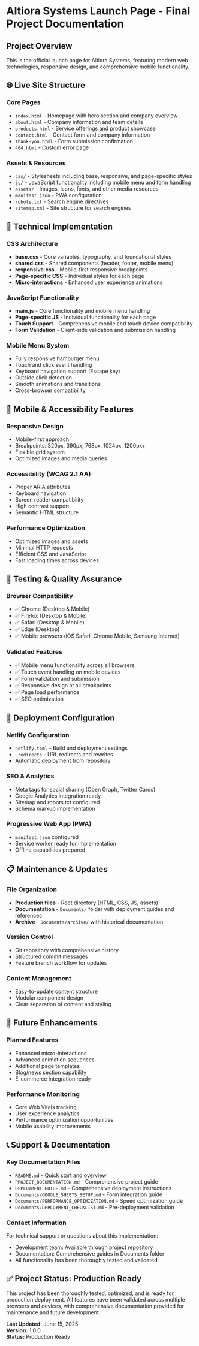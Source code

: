 # Altiora Systems Launch Page - Final Project Documentation

## Project Overview
This is the official launch page for Altiora Systems, featuring modern web technologies, responsive design, and comprehensive mobile functionality.

## 🌐 Live Site Structure

### **Core Pages**
- `index.html` - Homepage with hero section and company overview
- `about.html` - Company information and team details
- `products.html` - Service offerings and product showcase
- `contact.html` - Contact form and company information
- `thank-you.html` - Form submission confirmation
- `404.html` - Custom error page

### **Assets & Resources**
- `css/` - Stylesheets including base, responsive, and page-specific styles
- `js/` - JavaScript functionality including mobile menu and form handling
- `assets/` - Images, icons, fonts, and other media resources
- `manifest.json` - PWA configuration
- `robots.txt` - Search engine directives
- `sitemap.xml` - Site structure for search engines

## 🔧 Technical Implementation

### **CSS Architecture**
- **base.css** - Core variables, typography, and foundational styles
- **shared.css** - Shared components (header, footer, mobile menu)
- **responsive.css** - Mobile-first responsive breakpoints
- **Page-specific CSS** - Individual styles for each page
- **Micro-interactions** - Enhanced user experience animations

### **JavaScript Functionality**
- **main.js** - Core functionality and mobile menu handling
- **Page-specific JS** - Individual functionality for each page
- **Touch Support** - Comprehensive mobile and touch device compatibility
- **Form Validation** - Client-side validation and submission handling

### **Mobile Menu System**
- Fully responsive hamburger menu
- Touch and click event handling
- Keyboard navigation support (Escape key)
- Outside click detection
- Smooth animations and transitions
- Cross-browser compatibility

## 📱 Mobile & Accessibility Features

### **Responsive Design**
- Mobile-first approach
- Breakpoints: 320px, 390px, 768px, 1024px, 1200px+
- Flexible grid system
- Optimized images and media queries

### **Accessibility (WCAG 2.1 AA)**
- Proper ARIA attributes
- Keyboard navigation
- Screen reader compatibility
- High contrast support
- Semantic HTML structure

### **Performance Optimization**
- Optimized images and assets
- Minimal HTTP requests
- Efficient CSS and JavaScript
- Fast loading times across devices

## 🧪 Testing & Quality Assurance

### **Browser Compatibility**
- ✅ Chrome (Desktop & Mobile)
- ✅ Firefox (Desktop & Mobile)
- ✅ Safari (Desktop & Mobile)
- ✅ Edge (Desktop)
- ✅ Mobile browsers (iOS Safari, Chrome Mobile, Samsung Internet)

### **Validated Features**
- ✅ Mobile menu functionality across all browsers
- ✅ Touch event handling on mobile devices
- ✅ Form validation and submission
- ✅ Responsive design at all breakpoints
- ✅ Page load performance
- ✅ SEO optimization

## 🚀 Deployment Configuration

### **Netlify Configuration**
- `netlify.toml` - Build and deployment settings
- `_redirects` - URL redirects and rewrites
- Automatic deployment from repository

### **SEO & Analytics**
- Meta tags for social sharing (Open Graph, Twitter Cards)
- Google Analytics integration ready
- Sitemap and robots.txt configured
- Schema markup implementation

### **Progressive Web App (PWA)**
- `manifest.json` configured
- Service worker ready for implementation
- Offline capabilities prepared

## 📋 Maintenance & Updates

### **File Organization**
- **Production files** - Root directory (HTML, CSS, JS, assets)
- **Documentation** - `Documents/` folder with deployment guides and references
- **Archive** - `Documents/archive/` with historical documentation

### **Version Control**
- Git repository with comprehensive history
- Structured commit messages
- Feature branch workflow for updates

### **Content Management**
- Easy-to-update content structure
- Modular component design
- Clear separation of content and styling

## 🔄 Future Enhancements

### **Planned Features**
- Enhanced micro-interactions
- Advanced animation sequences
- Additional page templates
- Blog/news section capability
- E-commerce integration ready

### **Performance Monitoring**
- Core Web Vitals tracking
- User experience analytics
- Performance optimization opportunities
- Mobile usability improvements

## 📞 Support & Documentation

### **Key Documentation Files**
- `README.md` - Quick start and overview
- `PROJECT_DOCUMENTATION.md` - Comprehensive project guide
- `DEPLOYMENT_GUIDE.md` - Comprehensive deployment instructions
- `Documents/GOOGLE_SHEETS_SETUP.md` - Form integration guide
- `Documents/PERFORMANCE_OPTIMIZATION.md` - Speed optimization guide
- `Documents/DEPLOYMENT_CHECKLIST.md` - Pre-deployment validation

### **Contact Information**
For technical support or questions about this implementation:
- Development team: Available through project repository
- Documentation: Comprehensive guides in Documents folder
- All functionality has been thoroughly tested and validated

## ✅ Project Status: Production Ready

This project has been thoroughly tested, optimized, and is ready for production deployment. All features have been validated across multiple browsers and devices, with comprehensive documentation provided for maintenance and future development.

**Last Updated:** June 15, 2025  
**Version:** 1.0.0  
**Status:** Production Ready
